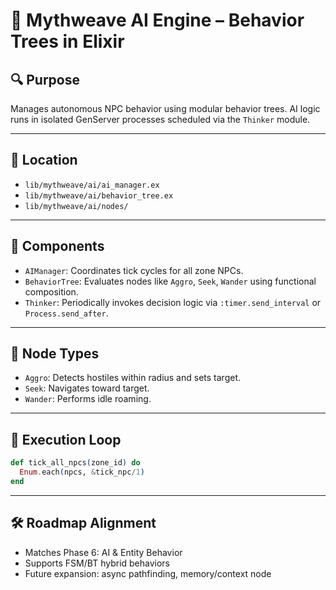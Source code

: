 
# 🤖 Mythweave AI Engine – Behavior Trees in Elixir

## 🔍 Purpose

Manages autonomous NPC behavior using modular behavior trees. AI logic runs in isolated GenServer processes scheduled via the `Thinker` module.

---

## 📁 Location

- `lib/mythweave/ai/ai_manager.ex`
- `lib/mythweave/ai/behavior_tree.ex`
- `lib/mythweave/ai/nodes/`

---

## 🧠 Components

- `AIManager`: Coordinates tick cycles for all zone NPCs.
- `BehaviorTree`: Evaluates nodes like `Aggro`, `Seek`, `Wander` using functional composition.
- `Thinker`: Periodically invokes decision logic via `:timer.send_interval` or `Process.send_after`.

---

## 🧩 Node Types

- `Aggro`: Detects hostiles within radius and sets target.
- `Seek`: Navigates toward target.
- `Wander`: Performs idle roaming.

---

## 🔁 Execution Loop

```elixir
def tick_all_npcs(zone_id) do
  Enum.each(npcs, &tick_npc/1)
end
```

---

## 🛠️ Roadmap Alignment

- Matches Phase 6: AI & Entity Behavior
- Supports FSM/BT hybrid behaviors
- Future expansion: async pathfinding, memory/context node
